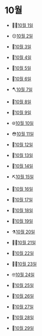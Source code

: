# 10월

- 👩‍🍳[10월 1일](10.1.md)

- 😔[10월 2일](10.2.md)

- 🥵[10월 3일](10.3.md)

- 🌟[10월 4일](10.4.md)

- 🌲[10월 5일](10.5.md)

- 🦗[10월 6일](10.6.md)

- 🪓[10월 7일](10.7.md)

- 🌱[10월 8일](10.8.md)

- 👢[10월 9일](10.9.md)

- 🌐[10월 10일](10.10.md)

- 😳[10월 11일](10.11.md)

- 🖖[10월 12일](10.12.md)

- 🥛[10월 13일](10.13.md)

- 🦑[10월 14일](10.14.md)

- ⛏️[10월 15일](10.15.md)

- 👅[10월 16일](10.16.md)

- 🍗[10월 17일](10.17.md)

- 🎴[10월 18일](10.18.md)

- 🥜[10월 19일](10.19.md)

- ⚗️[10월 20일](10.20.md)

- 👩‍🚀[10월 21일](10.21.md)

- 💊[10월 22일](10.22.md)

- 👩‍🌾[10월 23일](10.23.md)

- 🤓[10월 24일](10.24.md)

- 🌂[10월 25일](10.25.md)

- 👒[10월 26일](10.26.md)

- 🥞[10월 27일](10.27.md)

- 🍤[10월 28일](10.28.md)

- 💺[10월 29일](10.29.md)

  
